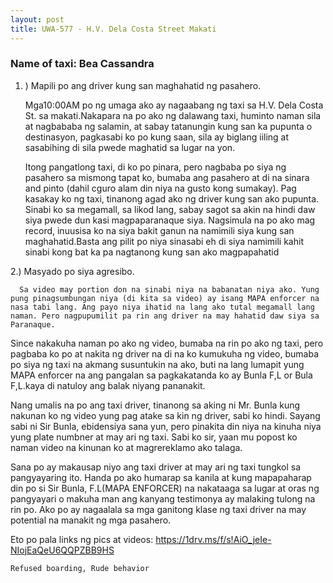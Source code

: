 ```yaml
---
layout: post
title: UWA-577 - H.V. Dela Costa Street Makati
---
```


### Name of taxi: Bea Cassandra

1. ) Mapili po ang driver kung san maghahatid ng pasahero. 

      Mga10:00AM po ng umaga ako ay nagaabang ng taxi sa H.V. Dela Costa St. sa makati.Nakapara na po ako ng dalawang taxi,
      huminto naman sila at nagbababa ng salamin, at sabay tatanungin kung san ka pupunta o destinasyon, pagkasabi ko po kung saan,  sila ay biglang iiling at sasabihing di sila pwede maghatid sa lugar na yon.

      Itong pangatlong taxi, di ko po pinara, pero nagbaba po siya ng pasahero sa mismong tapat ko, bumaba ang pasahero at di na sinara
      and pinto (dahil cguro alam din niya na gusto kong sumakay). Pag kasakay ko ng taxi, tinanong agad ako ng driver kung san ako pupunta.
      Sinabi ko sa megamall, sa likod lang, sabay sagot sa akin na hindi daw siya pwede dun kasi magpaparanaque siya. Nagsimula na po ako
      mag record, inuusisa ko na siya bakit ganun na namimili siya kung san maghahatid.Basta ang pilit po niya sinasabi eh di siya namimili 
      kahit sinabi kong bat ka pa nagtanong kung san ako magpapahatid

2.) Masyado po siya agresibo. 

      Sa video may portion don na sinabi niya na babanatan niya ako. Yung pung pinagsumbungan niya (di kita sa video) ay isang MAPA enforcer na nasa tabi lang. Ang payo niya ihatid na lang ako tutal megamall lang naman. Pero nagpupumilit pa rin ang driver na may hahatid daw siya sa Paranaque.

Since nakakuha naman po ako ng video, bumaba na rin po ako ng taxi, pero pagbaba ko po at nakita ng driver na di na ko kumukuha ng video, bumaba po siya ng taxi na akmang susuntukin na ako, buti na lang lumapit yung MAPA enforcer na ang pangalan sa pagkakatanda ko ay Bunla F,L or Bula F,L.kaya di natuloy ang balak niyang pananakit.

Nang umalis na po ang taxi driver, tinanong sa aking ni Mr. Bunla kung nakunan ko ng video yung pag atake sa kin ng driver, sabi ko hindi. Sayang sabi ni Sir Bunla, ebidensiya sana yun, pero pinakita din niya na kinuha niya yung plate numbner at may ari ng taxi. Sabi ko sir, yaan mu popost ko naman video na kinunan ko at magrereklamo ako talaga.


Sana po ay makausap niyo ang taxi driver at may ari ng taxi tungkol sa pangyayaring ito. Handa po ako humarap sa kanila at kung mapapaharap din po si Sir Bunla, F.L(MAPA ENFORCER) na nakataaga sa lugar at oras ng pangyayari o makuha man ang kanyang testimonya ay malaking tulong na rin po. Ako po ay nagaalala sa mga ganitong klase ng taxi driver na may potential na manakit ng mga pasahero.

Eto po pala links ng pics at videos:
https://1drv.ms/f/s!AiO_jeIe-NIojEaQeU6QQPZBB9HS

```Refused boarding, Rude behavior```
